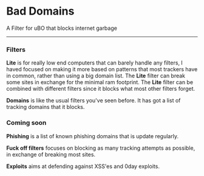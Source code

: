 # Bad Domains
A Filter for uBO that blocks internet garbage

___

### Filters

**Lite** is for really low end computers that can barely handle any filters, I haved focused on making it more based on patterns that most trackers have in common, rather than using a big domain list.
The **Lite** filter can break some sites in exchange for the minimal ram footprint.
The **Lite** filter can be combined with different filters since it blocks what most other filters forget.

**Domains** is like the usual filters you've seen before. It has got a list of tracking domains that it blocks.

### Coming soon

**Phishing** is a list of known phishing domains that is update regularly.

**Fuck off filters** focuses on blocking as many tracking attempts as possible, in exchange of breaking most sites.

**Exploits** aims at defending against XSS'es and 0day exploits.
